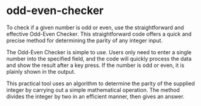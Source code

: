 # odd-even-checker
To check if a given number is odd or even, use the straightforward and effective Odd-Even Checker.  This straightforward code offers a quick and precise method for determining the parity of any integer input.

The Odd-Even Checker is simple to use. Users only need to enter a single number into the specified field, and the code will quickly process the data and show the result after a key press. If the number is odd or even, it is plainly shown in the output.

This practical tool uses an algorithm to determine the parity of the supplied integer by carrying out a simple mathematical operation. The method divides the integer by two in an efficient manner, then gives an answer. 
